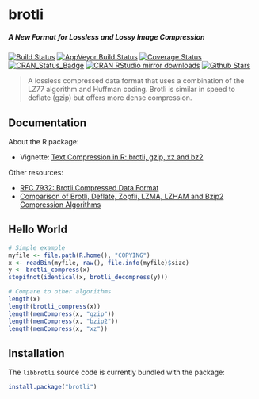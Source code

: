 # brotli

##### *A New Format for Lossless and Lossy Image Compression*

[![Build Status](https://travis-ci.org/jeroenooms/brotli.svg?branch=master)](https://travis-ci.org/jeroenooms/brotli)
[![AppVeyor Build Status](https://ci.appveyor.com/api/projects/status/github/jeroenooms/brotli?branch=master&svg=true)](https://ci.appveyor.com/project/jeroenooms/brotli)
[![Coverage Status](https://codecov.io/github/jeroenooms/brotli/coverage.svg?branch=master)](https://codecov.io/github/jeroenooms/brotli?branch=master)
[![CRAN_Status_Badge](http://www.r-pkg.org/badges/version/brotli)](http://cran.r-project.org/package=brotli)
[![CRAN RStudio mirror downloads](http://cranlogs.r-pkg.org/badges/brotli)](http://cran.r-project.org/web/packages/brotli/index.html)
[![Github Stars](https://img.shields.io/github/stars/jeroenooms/brotli.svg?style=social&label=Github)](https://github.com/jeroenooms/brotli)

> A lossless compressed data format that uses a combination of the
  LZ77 algorithm and Huffman coding. Brotli is similar in speed to deflate (gzip)
  but offers more dense compression.

## Documentation

About the R package:

 - Vignette: [Text Compression in R: brotli, gzip, xz and bz2](https://cran.r-project.org/web/packages/brotli/vignettes/benchmarks.html)

Other resources:

 - [RFC 7932: Brotli Compressed Data Format](https://tools.ietf.org/html/rfc7932)
 - [Comparison of Brotli, Deflate, Zopfli, LZMA, LZHAM and Bzip2 Compression Algorithms](https://cran.r-project.org/web/packages/brotli/vignettes/brotli-2015-09-22.pdf)

## Hello World

```r
# Simple example
myfile <- file.path(R.home(), "COPYING")
x <- readBin(myfile, raw(), file.info(myfile)$size)
y <- brotli_compress(x)
stopifnot(identical(x, brotli_decompress(y)))

# Compare to other algorithms
length(x)
length(brotli_compress(x))
length(memCompress(x, "gzip"))
length(memCompress(x, "bzip2"))
length(memCompress(x, "xz"))

```

## Installation

The `libbrotli` source code is currently bundled with the package:

```r
install.package("brotli")
```
